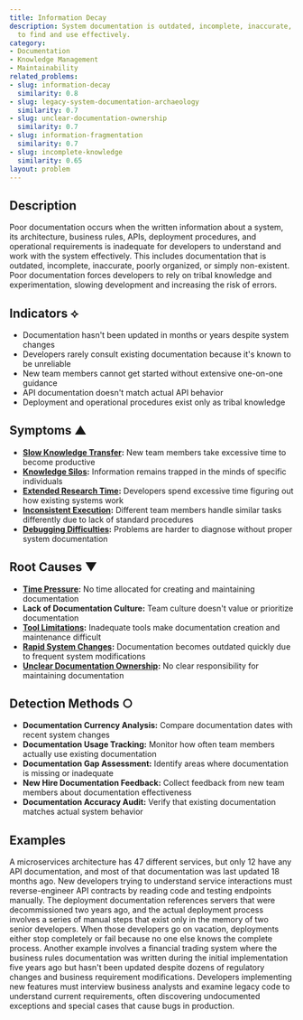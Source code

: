 ```yaml
---
title: Information Decay
description: System documentation is outdated, incomplete, inaccurate, or difficult
  to find and use effectively.
category:
- Documentation
- Knowledge Management
- Maintainability
related_problems:
- slug: information-decay
  similarity: 0.8
- slug: legacy-system-documentation-archaeology
  similarity: 0.7
- slug: unclear-documentation-ownership
  similarity: 0.7
- slug: information-fragmentation
  similarity: 0.7
- slug: incomplete-knowledge
  similarity: 0.65
layout: problem
---
```


## Description

Poor documentation occurs when the written information about a system, its architecture, business rules, APIs, deployment procedures, and operational requirements is inadequate for developers to understand and work with the system effectively. This includes documentation that is outdated, incomplete, inaccurate, poorly organized, or simply non-existent. Poor documentation forces developers to rely on tribal knowledge and experimentation, slowing development and increasing the risk of errors.

## Indicators ⟡

- Documentation hasn't been updated in months or years despite system changes
- Developers rarely consult existing documentation because it's known to be unreliable
- New team members cannot get started without extensive one-on-one guidance
- API documentation doesn't match actual API behavior
- Deployment and operational procedures exist only as tribal knowledge

## Symptoms ▲

- **[Slow Knowledge Transfer](slow-knowledge-transfer.md):** New team members take excessive time to become productive
- **[Knowledge Silos](knowledge-silos.md):** Information remains trapped in the minds of specific individuals
- **[Extended Research Time](extended-research-time.md):** Developers spend excessive time figuring out how existing systems work
- **[Inconsistent Execution](inconsistent-execution.md):** Different team members handle similar tasks differently due to lack of standard procedures
- **[Debugging Difficulties](debugging-difficulties.md):** Problems are harder to diagnose without proper system documentation

## Root Causes ▼

- **[Time Pressure](time-pressure.md):** No time allocated for creating and maintaining documentation
- **Lack of Documentation Culture:** Team culture doesn't value or prioritize documentation
- **[Tool Limitations](tool-limitations.md):** Inadequate tools make documentation creation and maintenance difficult
- **[Rapid System Changes](rapid-system-changes.md):** Documentation becomes outdated quickly due to frequent system modifications
- **[Unclear Documentation Ownership](unclear-documentation-ownership.md):** No clear responsibility for maintaining documentation

## Detection Methods ○

- **Documentation Currency Analysis:** Compare documentation dates with recent system changes
- **Documentation Usage Tracking:** Monitor how often team members actually use existing documentation
- **Documentation Gap Assessment:** Identify areas where documentation is missing or inadequate
- **New Hire Documentation Feedback:** Collect feedback from new team members about documentation effectiveness
- **Documentation Accuracy Audit:** Verify that existing documentation matches actual system behavior

## Examples

A microservices architecture has 47 different services, but only 12 have any API documentation, and most of that documentation was last updated 18 months ago. New developers trying to understand service interactions must reverse-engineer API contracts by reading code and testing endpoints manually. The deployment documentation references servers that were decommissioned two years ago, and the actual deployment process involves a series of manual steps that exist only in the memory of two senior developers. When those developers go on vacation, deployments either stop completely or fail because no one else knows the complete process. Another example involves a financial trading system where the business rules documentation was written during the initial implementation five years ago but hasn't been updated despite dozens of regulatory changes and business requirement modifications. Developers implementing new features must interview business analysts and examine legacy code to understand current requirements, often discovering undocumented exceptions and special cases that cause bugs in production.